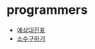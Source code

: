 # programmers

* [예상대진표](https://school.programmers.co.kr/learn/courses/30/lessons/12985)
* [소수구하기](https://school.programmers.co.kr/learn/courses/30/lessons/12977)